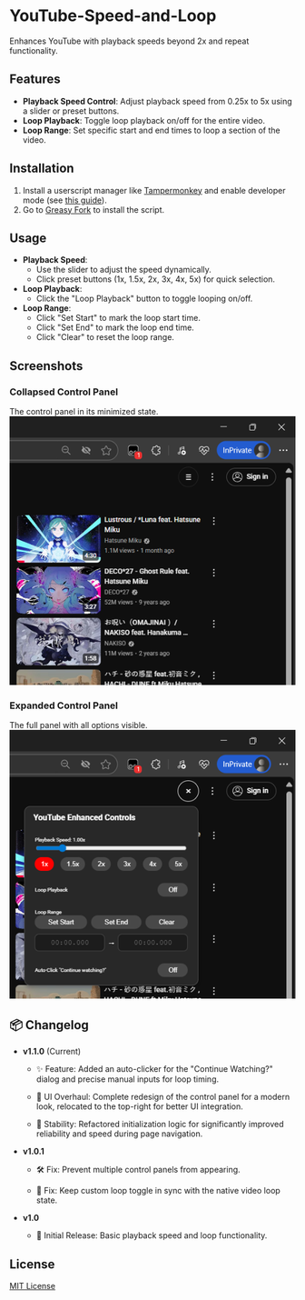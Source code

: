 # YouTube-Speed-and-Loop

Enhances YouTube with playback speeds beyond 2x and repeat functionality.

## Features

- **Playback Speed Control**: Adjust playback speed from 0.25x to 5x using a slider or preset buttons.
- **Loop Playback**: Toggle loop playback on/off for the entire video.
- **Loop Range**: Set specific start and end times to loop a section of the video.

## Installation

1. Install a userscript manager like [Tampermonkey](https://www.tampermonkey.net/) and enable developer mode (see [this guide](https://www.tampermonkey.net/faq.php#Q209)).
2. Go to [Greasy Fork](https://greasyfork.org/zh-TW/scripts/529190-youtube-speed-and-loop) to install the script.

## Usage

- **Playback Speed**:
  - Use the slider to adjust the speed dynamically.
  - Click preset buttons (1x, 1.5x, 2x, 3x, 4x, 5x) for quick selection.
- **Loop Playback**:
  - Click the "Loop Playback" button to toggle looping on/off.
- **Loop Range**:
  - Click "Set Start" to mark the loop start time.
  - Click "Set End" to mark the loop end time.
  - Click "Clear" to reset the loop range.

## Screenshots

### Collapsed Control Panel  
The control panel in its minimized state.  
![Control Panel Collapsed](https://raw.githubusercontent.com/Hank8933/YouTube-Speed-and-Loop/main/images/control-panel-collapsed.png)

### Expanded Control Panel  
The full panel with all options visible.  
![Control Panel Expanded](https://raw.githubusercontent.com/Hank8933/YouTube-Speed-and-Loop/main/images/control-panel-expanded.png)

## 📦 Changelog

- **v1.1.0** (Current)

    - ✨ Feature: Added an auto-clicker for the "Continue Watching?" dialog and precise manual inputs for loop timing.

    - 🎨 UI Overhaul: Complete redesign of the control panel for a modern look, relocated to the top-right for better UI integration.
    
    - 🔧 Stability: Refactored initialization logic for significantly improved reliability and speed during page navigation.

- **v1.0.1**

    - 🛠️ Fix: Prevent multiple control panels from appearing.

    - 🔄 Fix: Keep custom loop toggle in sync with the native video loop state.

- **v1.0**

    - 🎉 Initial Release: Basic playback speed and loop functionality.

## License

[MIT License](https://github.com/Hank8933/YouTube-Speed-and-Loop/blob/main/LICENSE)
